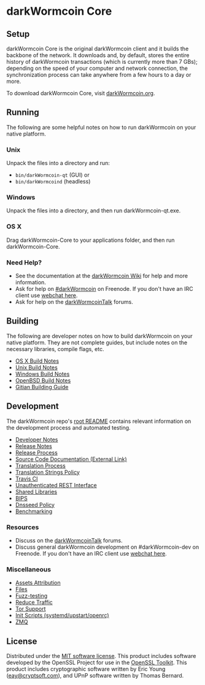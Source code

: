 darkWormcoin Core
=============

Setup
---------------------
darkWormcoin Core is the original darkWormcoin client and it builds the backbone of the network. It downloads and, by default, stores the entire history of darkWormcoin transactions (which is currently more than 7 GBs); depending on the speed of your computer and network connection, the synchronization process can take anywhere from a few hours to a day or more.

To download darkWormcoin Core, visit [darkWormcoin.org](https://darkWormcoin.org).

Running
---------------------
The following are some helpful notes on how to run darkWormcoin on your native platform.

### Unix

Unpack the files into a directory and run:

- `bin/darkWormcoin-qt` (GUI) or
- `bin/darkWormcoind` (headless)

### Windows

Unpack the files into a directory, and then run darkWormcoin-qt.exe.

### OS X

Drag darkWormcoin-Core to your applications folder, and then run darkWormcoin-Core.

### Need Help?

* See the documentation at the [darkWormcoin Wiki](https://darkWormcoin.info/)
for help and more information.
* Ask for help on [#darkWormcoin](http://webchat.freenode.net?channels=darkWormcoin) on Freenode. If you don't have an IRC client use [webchat here](http://webchat.freenode.net?channels=darkWormcoin).
* Ask for help on the [darkWormcoinTalk](https://darkWormcointalk.io/) forums.

Building
---------------------
The following are developer notes on how to build darkWormcoin on your native platform. They are not complete guides, but include notes on the necessary libraries, compile flags, etc.

- [OS X Build Notes](build-osx.md)
- [Unix Build Notes](build-unix.md)
- [Windows Build Notes](build-windows.md)
- [OpenBSD Build Notes](build-openbsd.md)
- [Gitian Building Guide](gitian-building.md)

Development
---------------------
The darkWormcoin repo's [root README](/README.md) contains relevant information on the development process and automated testing.

- [Developer Notes](developer-notes.md)
- [Release Notes](release-notes.md)
- [Release Process](release-process.md)
- [Source Code Documentation (External Link)](https://dev.visucore.com/darkWormcoin/doxygen/)
- [Translation Process](translation_process.md)
- [Translation Strings Policy](translation_strings_policy.md)
- [Travis CI](travis-ci.md)
- [Unauthenticated REST Interface](REST-interface.md)
- [Shared Libraries](shared-libraries.md)
- [BIPS](bips.md)
- [Dnsseed Policy](dnsseed-policy.md)
- [Benchmarking](benchmarking.md)

### Resources
* Discuss on the [darkWormcoinTalk](https://darkWormcointalk.io/) forums.
* Discuss general darkWormcoin development on #darkWormcoin-dev on Freenode. If you don't have an IRC client use [webchat here](http://webchat.freenode.net/?channels=darkWormcoin-dev).

### Miscellaneous
- [Assets Attribution](assets-attribution.md)
- [Files](files.md)
- [Fuzz-testing](fuzzing.md)
- [Reduce Traffic](reduce-traffic.md)
- [Tor Support](tor.md)
- [Init Scripts (systemd/upstart/openrc)](init.md)
- [ZMQ](zmq.md)

License
---------------------
Distributed under the [MIT software license](/COPYING).
This product includes software developed by the OpenSSL Project for use in the [OpenSSL Toolkit](https://www.openssl.org/). This product includes
cryptographic software written by Eric Young ([eay@cryptsoft.com](mailto:eay@cryptsoft.com)), and UPnP software written by Thomas Bernard.
